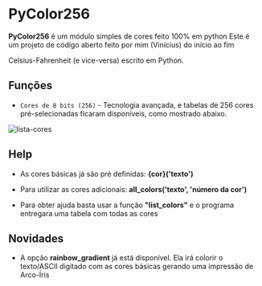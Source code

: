 # PyColor256

**PyColor256** é um módulo simples de cores feito 100% em python
Este é um projeto de código aberto feito por mim (Vinícius) do início ao fim

Celsius-Fahrenheit (e vice-versa) escrito em Python.

## Funções

* `Cores de 8 bits (256)` - Tecnologia avançada, e tabelas de 256 cores pré-selecionadas ficaram disponíveis, como mostrado abaixo.
<img src="https://i.ibb.co/vxcfqXH/lista-cores.png" alt="lista-cores" border="0">

## Help

* As cores básicas já são pré definidas: **{cor}('texto')**

* Para utilizar as cores adicionais: **all_colors('texto', 'número da cor')**
* Para obter ajuda basta usar a função **"list_colors"** e o programa entregara uma tabela com todas as cores

## Novidades

* A opção **rainbow_gradient** já está disponível. Ela irá colorir o texto/ASCII digitado com as cores básicas gerando uma impressão de Arco-Íris
